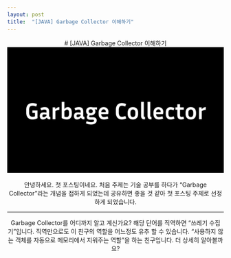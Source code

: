 ```yaml
---
layout: post
title:  "[JAVA] Garbage Collector 이해하기"
---
```

<div style="text-align: center;">
  # [JAVA] Garbage Collector 이해하기

  <img src="/assets/GarbageCollector.png"/>
  <p>
   안녕하세요. 첫 포스팅이네요. 처음 주제는 기술 공부를 하다가 “Garbage Collector”라는 개념을 접하게 되었는데 공유하면 좋을 것 같아 
   첫 포스팅 주제로 선정하게 되었습니다.
  </p>
  <hr/>
  <p>
    Garbage Collector를 어디까지 알고 계신가요? 해당 단어를 직역하면 “쓰레기 수집기”입니다. 직역만으로도 이 친구의 역할을 어느정도 유추 
    할 수 있습니다. “사용하지 않는 객체를 자동으로 메모리에서 지워주는 역할”을 하는 친구입니다. 더 상세히 알아볼까요?
  </p>
</div>
